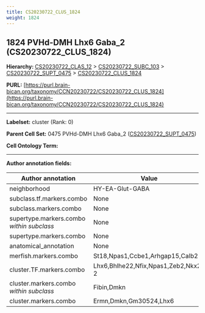 ```yaml
---
title: CS20230722_CLUS_1824
weight: 1824
---
```

## 1824 PVHd-DMH Lhx6 Gaba_2 (CS20230722_CLUS_1824)
<b>Hierarchy: </b>
[CS20230722_CLAS_12](../CS20230722_CLAS_12) >
[CS20230722_SUBC_103](../CS20230722_SUBC_103) >
[CS20230722_SUPT_0475](../CS20230722_SUPT_0475) >
[CS20230722_CLUS_1824](../CS20230722_CLUS_1824)

**PURL:** [https://purl.brain-bican.org/taxonomy/CCN20230722/CS20230722_CLUS_1824](https://purl.brain-bican.org/taxonomy/CCN20230722/CS20230722_CLUS_1824)

---


**Labelset:** cluster (Rank: 0)

**Parent Cell Set:** 0475 PVHd-DMH Lhx6 Gaba_2 ([CS20230722_SUPT_0475](../CS20230722_SUPT_0475))



**Cell Ontology Term:** 

[MARKER GENES.]: #


---

[TRANSFERRED ANNOTATIONS.]: #


[AUTHOR ANNOTATION FIELDS.]: #


**Author annotation fields:**

| Author annotation | Value |
|-------------------|-------|
|neighborhood|HY-EA-Glut-GABA|
|subclass.tf.markers.combo|None|
|subclass.markers.combo|None|
|supertype.markers.combo _within subclass_|None|
|supertype.markers.combo|None|
|anatomical_annotation|None|
|merfish.markers.combo|St18,Npas1,Ccbe1,Arhgap15,Calb2|
|cluster.TF.markers.combo|Lhx6,Bhlhe22,Nfix,Npas1,Zeb2,Nkx2-2|
|cluster.markers.combo _within subclass_|Fibin,Dmkn|
|cluster.markers.combo|Ermn,Dmkn,Gm30524,Lhx6|
